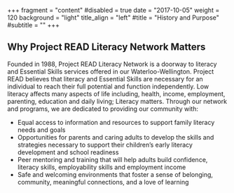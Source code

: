 +++
fragment = "content"
#disabled = true
date = "2017-10-05"
weight = 120
background = "light"
title_align = "left"
#title = "History and Purpose"
#subtitle = ""
+++

## Why Project READ Literacy Network Matters

Founded in 1988, Project READ Literacy Network is a doorway to literacy and Essential Skills services offered in our Waterloo-Wellington. Project READ believes that literacy and Essential Skills are necessary for an individual to reach their full potential and function independently. Low literacy affects many aspects of life including, health, income, employment, parenting, education and daily living; Literacy matters. Through our network and programs, we are dedicated to providing our community with:
- Equal access to information and resources to support family literacy needs and goals
- Opportunities for parents and caring adults to develop the skills and strategies necessary to support their children’s early literacy development and school readiness
- Peer mentoring and training that will help adults build confidence, literacy skills, employability skills and employment income
- Safe and welcoming environments that foster a sense of belonging, community, meaningful connections, and a love of learning



